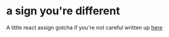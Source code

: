 # a sign you're different

A little react assign gotcha if you're not careful written up [here](https://craigbilner.github.io/#/in-a-bit-of-a-state)
